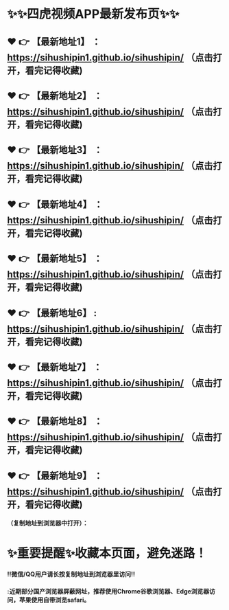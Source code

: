 # :sparkles::sparkles:四虎视频APP最新发布页:sparkles::sparkles:

 :heart: :point_right: 【最新地址1】 ：https://sihushipin1.github.io/sihushipin/  （点击打开，看完记得收藏)
 ------
 :heart: :point_right: 【最新地址2】 ：https://sihushipin1.github.io/sihushipin/   （点击打开，看完记得收藏)
 ------
 :heart: :point_right: 【最新地址3】 ：https://sihushipin1.github.io/sihushipin/   （点击打开，看完记得收藏)
 ------
 :heart: :point_right: 【最新地址4】 ：https://sihushipin1.github.io/sihushipin/ （点击打开，看完记得收藏)
 ------
 :heart: :point_right: 【最新地址5】 ：https://sihushipin1.github.io/sihushipin/  （点击打开，看完记得收藏)
 ------
 :heart: :point_right: 【最新地址6】 : https://sihushipin1.github.io/sihushipin/  （点击打开，看完记得收藏)
 ------
 :heart: :point_right: 【最新地址7】 ：https://sihushipin1.github.io/sihushipin/ （点击打开，看完记得收藏)
 ------
 :heart: :point_right: 【最新地址8】 ：https://sihushipin1.github.io/sihushipin/  （点击打开，看完记得收藏)
 ------
 :heart: :point_right: 【最新地址9】 ：https://sihushipin1.github.io/sihushipin/  （点击打开，看完记得收藏)
 ------



#### （复制地址到浏览器中打开）：
# :sparkles:重要提醒:sparkles:收藏本页面，避免迷路！
#### ‼️微信/QQ用户请长按复制地址到浏览器里访问‼
#### :近期部分国产浏览器屏蔽网址，推荐使用Chrome谷歌浏览器、Edge浏览器访问，苹果使用自带浏览safari。

